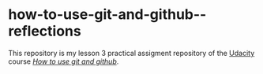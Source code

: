 # how-to-use-git-and-github--reflections

This repository is my lesson 3 practical assigment repository of the  [Udacity](http://www.udacity.com) course [_How to use git and github_](https://www.udacity.com/course/how-to-use-git-and-github--ud775).
